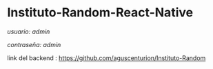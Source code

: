 # Instituto-Random-React-Native


*usuario:* *admin*

*contraseña:* *admin*


link del backend : https://github.com/aguscenturion/Instituto-Random

